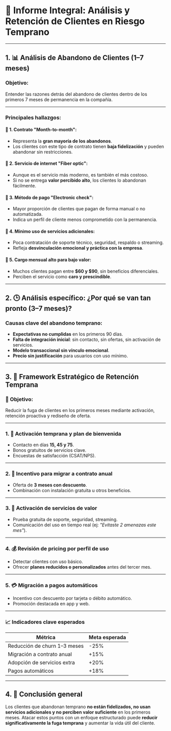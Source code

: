 # 📘 Informe Integral: Análisis y Retención de Clientes en Riesgo Temprano

---

## 1. 📊 Análisis de Abandono de Clientes (1–7 meses)

### Objetivo:

Entender las razones detrás del abandono de clientes dentro de los primeros 7 meses de permanencia en la compañía.

---

### Principales hallazgos:

#### 🔹 1. Contrato "Month-to-month":

* Representa la **gran mayoría de los abandonos**.
* Los clientes con este tipo de contrato tienen **baja fidelización** y pueden abandonar sin restricciones.

#### 🔹 2. Servicio de internet "Fiber optic":

* Aunque es el servicio más moderno, es también el más costoso.
* Si no se entrega **valor percibido alto**, los clientes lo abandonan fácilmente.

#### 🔹 3. Método de pago "Electronic check":

* Mayor proporción de clientes que pagan de forma manual o no automatizada.
* Indica un perfil de cliente menos comprometido con la permanencia.

#### 🔹 4. Mínimo uso de servicios adicionales:

* Poca contratación de soporte técnico, seguridad, respaldo o streaming.
* Refleja **desvinculación emocional y práctica con la empresa**.

#### 🔹 5. Cargo mensual alto para bajo valor:

* Muchos clientes pagan entre **\$60 y \$90**, sin beneficios diferenciales.
* Perciben el servicio como **caro y prescindible**.

---

## 2. 🕒 Análisis específico: ¿Por qué se van tan pronto (3–7 meses)?

### Causas clave del abandono temprano:

* **Expectativas no cumplidas** en los primeros 90 días.
* **Falta de integración inicial**: sin contacto, sin ofertas, sin activación de servicios.
* **Modelo transaccional sin vínculo emocional**.
* **Precio sin justificación** para usuarios con uso mínimo.

---

## 3. 🔧 Framework Estratégico de Retención Temprana

### 🎯 Objetivo:

Reducir la fuga de clientes en los primeros meses mediante activación, retención proactiva y rediseño de oferta.

---

### 1. 🧭 Activación temprana y plan de bienvenida

* Contacto en días **15, 45 y 75**.
* Bonos gratuitos de servicios clave.
* Encuestas de satisfacción (CSAT/NPS).

---

### 2. 🔐 Incentivo para migrar a contrato anual

* Oferta de **3 meses con descuento**.
* Combinación con instalación gratuita u otros beneficios.

---

### 3. 🧩 Activación de servicios de valor

* Prueba gratuita de soporte, seguridad, streaming.
* Comunicación del uso en tiempo real (ej: *"Evitaste 2 amenazas este mes"*).

---

### 4. 💰 Revisión de pricing por perfil de uso

* Detectar clientes con uso básico.
* Ofrecer **planes reducidos o personalizados** antes del tercer mes.

---

### 5. 💳 Migración a pagos automáticos

* Incentivo con descuento por tarjeta o débito automático.
* Promoción destacada en app y web.

---

### 📈 Indicadores clave esperados

| Métrica                      | Meta esperada |
| ---------------------------- | ------------- |
| Reducción de churn 1–3 meses | -25%          |
| Migración a contrato anual   | +15%          |
| Adopción de servicios extra  | +20%          |
| Pagos automáticos            | +18%          |

---

## 4. 🧩 Conclusión general

Los clientes que abandonan temprano **no están fidelizados, no usan servicios adicionales y no perciben valor suficiente** en los primeros meses. Atacar estos puntos con un enfoque estructurado puede **reducir significativamente la fuga temprana** y aumentar la vida útil del cliente.




